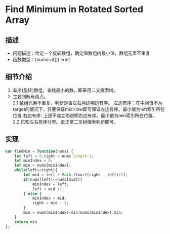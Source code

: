# Find Minimum in Rotated Sorted Array
## 描述
- 问题描述：给定一个旋转数组，确定值数组内最小值，数组元素不重复
- 函数类型：(nums:int[]) =>int
## 细节介绍
1. 有序(旋转)数组，查找最小的数，即采用二叉搜索树。
2. 主要判断有两点。</br>
    2.1 数组元素不重复，判断是否左右两边哪边有序。
        左边有序：在中间值不为target的情况下，只要保证mid>low即可保证左边有序。最小值为left索引所在位置
        右边有序: 上述不成立则说明右边有序。最小值为min索引所在位置。        
    2.2 已知左右有序分界。走正常二叉树搜索判断即可。      
## 实现
```javascript
var findMin = function(nums) {
    let left = 0,right = nums.length-1;
    let minIndex = 0;
    let min = nums[minIndex];
    while(left<=right){
        let mid = left + Math.floor((right - left)/2);
        if(nums[left]<=nums[mid]){
            minIndex = left;
            left = mid +1;
        } else {
            minIndex = mid;
            right = mid - 1;
        }
        min = nums[minIndex]<min?nums[minIndex]:min;
    }
    return min
};
```